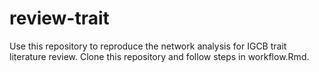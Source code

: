 # review-trait

Use this repository to reproduce the network analysis for IGCB trait literature review. Clone this repository and follow steps in workflow.Rmd.
